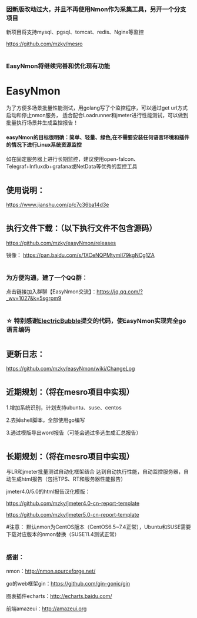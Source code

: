 ### 因新版改动过大，并且不再使用Nmon作为采集工具，另开一个分支项目
新项目将支持mysql、pgsql、tomcat、redis、Nginx等监控

https://github.com/mzky/mesro

#
### EasyNmon将继续完善和优化现有功能
#
# EasyNmon

为了方便多场景批量性能测试，用golang写了个监控程序，可以通过get url方式启动和停止nmon服务，
适合配合Loadrunner和jmeter进行性能测试，可以做到批量执行场景并生成监控报告！

#### easyNmon的目标很明确：简单、轻量、绿色,在不需要安装任何语言环境和插件的情况下进行Linux系统资源监控
如在固定服务器上进行长期监控，建议使用open-falcon、Telegraf+Influxdb+grafana或NetData等优秀的监控工具

#
## 使用说明：

https://www.jianshu.com/p/c7c36ba14d3e

#
## 执行文件下载：（以下执行文件不包含源码）
https://github.com/mzky/easyNmon/releases

镜像：
https://pan.baidu.com/s/1XCeNQPMtymlI79kgNCg1ZA

#
### 为方便沟通，建了一个QQ群：
点击链接加入群聊【EasyNmon交流】：https://jq.qq.com/?_wv=1027&k=5sgrpm9


#
### ☆ 特别感谢[ElectricBubble](https://github.com/ElectricBubble)提交的代码，使EasyNmon实现完全go语言编码
#


## 更新日志：

https://github.com/mzky/easyNmon/wiki/ChangeLog



#
## 近期规划：（将在mesro项目中实现）

1.增加系统识别，计划支持ubuntu、suse、centos

2.去掉shell脚本，全部使用go编写

3.通过模版导出word报告（可能会通过多选生成汇总报告）

#
## 长期规划：（将在mesro项目中实现）

与LR和jmeter批量测试自动化框架结合 达到自动执行性能，自动监控服务器，自动生成html报告（包括TPS、RT和服务器性能报告）

jmeter4.0/5.0的html报告汉化模版：

https://github.com/mzky/jmeter4.0-cn-report-template

https://github.com/mzky/jmeter5.0-cn-report-template


#注意： 默认nmon为CentOS版本（CentOS6.5~7.4正常），Ubuntu和SUSE需要下载对应版本的nmon替换（SUSE11.4测试正常）

#
### 感谢：

nmon：http://nmon.sourceforge.net/

go的web框架gin：https://github.com/gin-gonic/gin

图表插件echarts：http://echarts.baidu.com/

前端amazeui：http://amazeui.org



